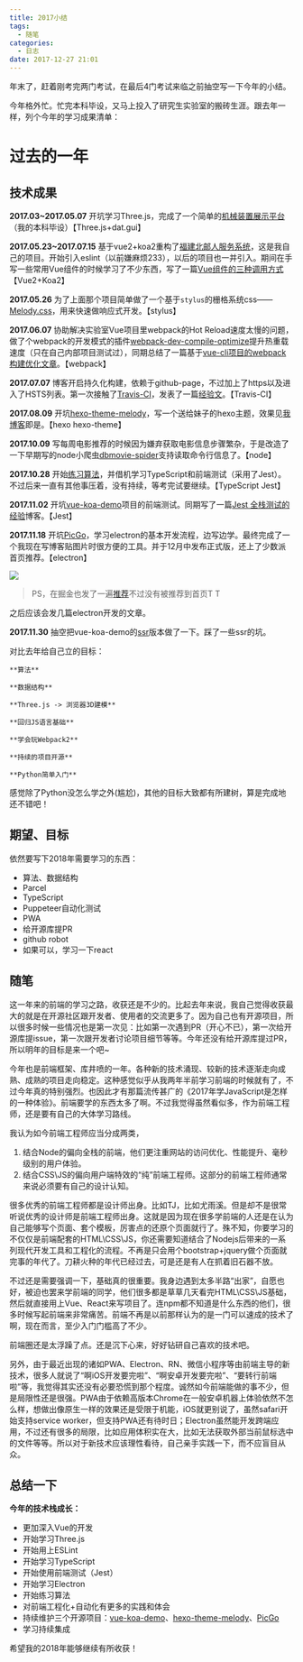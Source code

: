 ```yaml
---
title: 2017小结
tags: 
  - 随笔
categories:
  - 日志
date: 2017-12-27 21:01
---
```

年末了，赶着刚考完两门考试，在最后4门考试来临之前抽空写一下今年的小结。

<!-- more -->

今年格外忙。忙完本科毕设，又马上投入了研究生实验室的搬砖生涯。跟去年一样，列个今年的学习成果清单：

# 过去的一年

## 技术成果

**2017.03~2017.05.07** 开坑学习Three.js，完成了一个简单的[机械装置展示平台](https://github.com/Molunerfinn/Gear-system)（我的本科毕设）【Three.js+dat.gui】

**2017.05.23~2017.07.15** 基于vue2+koa2重构了[福建北邮人服务系统](https://fj.teamsz.xyz/)，这是我自己的项目。开始引入eslint（以前嫌麻烦233），以后的项目也一并引入。期间在手写一些常用Vue组件的时候学习了不少东西，写了一篇[Vue组件的三种调用方式](https://molunerfinn.com/vue-components/)【Vue2+Koa2】

**2017.05.26** 为了上面那个项目简单做了一个基于`stylus`的栅格系统css——[Melody.css](https://github.com/Molunerfinn/Melody.css)，用来快速做响应式开发。【stylus】

**2017.06.07** 协助解决实验室Vue项目里webpack的Hot Reload速度太慢的问题，做了个webpack的开发模式的插件[webpack-dev-compile-optimize](https://github.com/Molunerfinn/webpack-dev-compile-optimize)提升热重载速度（只在自己内部项目测试过），同期总结了一篇基于[vue-cli项目的webpack构建优化文章](https://molunerfinn.com/Webpack-Optimize/)。【webpack】

**2017.07.07** 博客开启持久化构建，依赖于github-page，不过加上了https以及进入了HSTS列表。第一次接触了[Travis-CI](https://travis-ci.org/)，发表了一篇[经验文](https://molunerfinn.com/hexo-travisci-https/)。【Travis-CI】

**2017.08.09** 开坑[hexo-theme-melody](https://github.com/Molunerfinn/hexo-theme-melody)，写一个送给妹子的hexo主题，效果见[我博客](https://molunerfinn.com)即是。【hexo hexo-theme】

**2017.10.09** 写每周电影推荐的时候因为嫌弃获取电影信息步骤繁杂，于是改造了一下早期写的node小爬虫[dbmovie-spider](https://github.com/Molunerfinn/dbmovie-spider)支持读取命令行信息了。【node】

**2017.10.28** 开始[练习算法](https://github.com/Molunerfinn/FE-Learning)，并借机学习TypeScript和前端测试（采用了Jest）。 不过后来一直有其他事压着，没有持续，等考完试要继续。【TypeScript Jest】

**2017.11.02** 开坑[vue-koa-demo](https://github.com/Molunerfinn/vue-koa-demo)项目的前端测试。同期写了一篇[Jest 全栈测试的经验](https://molunerfinn.com/Use-Jest-To-Test-Vue-Koa/)博客。【Jest】

**2017.11.18** 开坑[PicGo](https://github.com/Molunerfinn/PicGo)，学习electron的基本开发流程，边写边学。最终完成了一个我现在写博客贴图片时很方便的工具。并于12月中发布正式版，还上了少数派首页推荐。【electron】

![](https://blog-1251750343.cos.ap-beijing.myqcloud.com/8700af19ly1fmvr6uah8rj21z20vk7wh)

> PS，在掘金也发了一遍[推荐](https://juejin.im/post/5a30e4755188256e7a06cc3e)不过没有被推荐到首页T T

之后应该会发几篇electron开发的文章。

**2017.11.30** 抽空把vue-koa-demo的[ssr](https://github.com/Molunerfinn/vue-koa-demo/tree/ssr)版本做了一下。踩了一些ssr的坑。

对比去年给自己立的目标：

```
**算法**

**数据结构**

**Three.js -> 浏览器3D建模**

**回归JS语言基础**

**学会玩Webpack2**

**持续的项目开源**

**Python简单入门**
```

感觉除了Python没怎么学之外(尴尬)，其他的目标大致都有所建树，算是完成地还不错吧！

## 期望、目标

依然要写下2018年需要学习的东西：

- 算法、数据结构
- Parcel
- TypeScript
- Puppeteer自动化测试
- PWA
- 给开源库提PR
- github robot
- 如果可以，学习一下react

## 随笔

这一年来的前端的学习之路，收获还是不少的。比起去年来说，我自己觉得收获最大的就是在开源社区跟开发者、使用者的交流更多了。因为自己也有开源项目，所以很多时候一些情况也是第一次见：比如第一次遇到PR（开心不已），第一次给开源库提issue，第一次跟开发者讨论项目细节等等。今年还没有给开源库提过PR，所以明年的目标是来一个吧~

今年也是前端框架、库井喷的一年。各种新的技术涌现、较新的技术逐渐走向成熟、成熟的项目走向稳定。这种感觉似乎从我两年半前学习前端的时候就有了，不过今年真的特别强烈。也因此才有那篇流传甚广的《2017年学JavaScript是怎样的一种体验》。前端要学的东西太多了啊。不过我觉得虽然看似多，作为前端工程师，还是要有自己的大体学习路线。

我认为如今前端工程师应当分成两类，

1. 结合Node的偏向全栈的前端，他们更注重网站的访问优化、性能提升、毫秒级别的用户体验。
2. 结合CSS\JS的偏向用户端特效的“纯”前端工程师。这部分的前端工程师通常来说必须要有自己的设计认知。

很多优秀的前端工程师都是设计师出身。比如TJ，比如尤雨溪。但是却不是很常听说优秀的设计师是前端工程师出身。这就是因为现在很多学前端的人还是在认为自己能够写个页面、套个模板，厉害点的还原个页面就行了。殊不知，你要学习的不仅仅是前端配套的HTML\CSS\JS，你还需要知道结合了Nodejs后带来的一系列现代开发工具和工程化的流程。不再是只会用个bootstrap+jquery做个页面就完事的年代了。刀耕火种的年代已经过去，可是还是有人在抓着旧石器不放。

不过还是需要强调一下，基础真的很重要。我身边遇到太多半路“出家”，自愿也好，被迫也罢来学前端的同学，他们很多都是草草几天看完HTML\CSS\JS基础，然后就直接用上Vue、React来写项目了。连npm都不知道是什么东西的他们，很多时候写起前端来非常痛苦。前端不再是以前那样认为的是一门可以速成的技术了啊，现在而言，至少入门门槛高了不少。

前端圈还是太浮躁了点。还是沉下心来，好好钻研自己喜欢的技术吧。

另外，由于最近出现的诸如PWA、Electron、RN、微信小程序等由前端主导的新技术，很多人就说了“啊iOS开发要完啦”、“啊安卓开发要完啦”、“要转行前端啦”等，我觉得其实还没有必要恐慌到那个程度。诚然如今前端能做的事不少，但是局限性还是很强。PWA由于依赖高版本Chrome在一般安卓机器上体验依然不怎么样，想做出像原生一样的效果还是受限于机能，iOS就更别说了，虽然safari开始支持service worker，但支持PWA还有待时日；Electron虽然能开发跨端应用，不过还有很多的局限，比如应用体积实在大，比如无法获取外部当前鼠标选中的文件等等。所以对于新技术应该理性看待，自己亲手实践一下，而不应盲目从众。

## 总结一下

**今年的技术栈成长：**

- 更加深入Vue的开发
- 开始学习Three.js
- 开始用上ESLint
- 开始学习TypeScript
- 开始使用前端测试（Jest）
- 开始学习Electron
- 开始练习算法
- 对前端工程化+自动化有更多的实践和体会
- 持续维护三个开源项目：[vue-koa-demo](https://github.com/Molunerfinn/vue-koa-demo)、[hexo-theme-melody](https://github.com/Molunerfinn/hexo-theme-melody)、[PicGo](https://github.com/Molunerfinn/PicGo)
- 学习持续集成

希望我的2018年能够继续有所收获！
